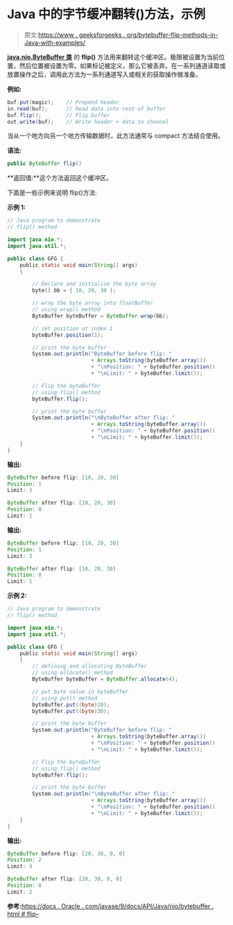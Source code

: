 # Java 中的字节缓冲翻转()方法，示例

> 原文:[https://www . geeksforgeeks . org/bytebuffer-flip-methods-in-Java-with-examples/](https://www.geeksforgeeks.org/bytebuffer-flip-methods-in-java-with-examples/)

**[java.nio.ByteBuffer 类](https://www.geeksforgeeks.org/tag/java-bytebuffer/)** 的 **flip()** 方法用来翻转这个缓冲区。极限被设置为当前位置，然后位置被设置为零。如果标记被定义，那么它被丢弃。在一系列通道读取或放置操作之后，调用此方法为一系列通道写入或相关的获取操作做准备。

**例如:**

```java
buf.put(magic);    // Prepend header
in.read(buf);      // Read data into rest of buffer
buf.flip();        // Flip buffer
out.write(buf);    // Write header + data to channel

```

当从一个地方向另一个地方传输数据时，此方法通常与 compact 方法结合使用。

**语法:**

```java
public ByteBuffer flip()
```

**返回值:**这个方法返回这个缓冲区。

下面是一些示例来说明 flip()方法:

**示例 1:**

```java
// Java program to demonstrate
// flip() method

import java.nio.*;
import java.util.*;

public class GFG {
    public static void main(String[] args)
    {

        // Declare and initialize the byte array
        byte[] bb = { 10, 20, 30 };

        // wrap the byte array into floatBuffer
        // using wrap() method
        ByteBuffer byteBuffer = ByteBuffer.wrap(bb);

        // set position at index 1
        byteBuffer.position(1);

        // print the byte buffer
        System.out.println("ByteBuffer before flip: "
                           + Arrays.toString(byteBuffer.array())
                           + "\nPosition: " + byteBuffer.position()
                           + "\nLimit: " + byteBuffer.limit());

        // Flip the byteBuffer
        // using flip() method
        byteBuffer.flip();

        // print the byte buffer
        System.out.println("\nByteBuffer after flip: "
                           + Arrays.toString(byteBuffer.array())
                           + "\nPosition: " + byteBuffer.position()
                           + "\nLimit: " + byteBuffer.limit());
    }
}
```

**输出:**

```java
ByteBuffer before flip: [10, 20, 30]
Position: 1
Limit: 3

ByteBuffer after flip: [10, 20, 30]
Position: 0
Limit: 1

```

**输出:**

```java
ByteBuffer before flip: [10, 20, 30]
Position: 1
Limit: 3

ByteBuffer after flip: [10, 20, 30]
Position: 0
Limit: 1

```

**示例 2:**

```java
// Java program to demonstrate
// flip() method

import java.nio.*;
import java.util.*;

public class GFG {
    public static void main(String[] args)
    {
        // defining and allocating ByteBuffer
        // using allocate() method
        ByteBuffer byteBuffer = ByteBuffer.allocate(4);

        // put byte value in byteBuffer
        // using put() method
        byteBuffer.put((byte)20);
        byteBuffer.put((byte)30);

        // print the byte buffer
        System.out.println("ByteBuffer before flip: "
                           + Arrays.toString(byteBuffer.array())
                           + "\nPosition: " + byteBuffer.position()
                           + "\nLimit: " + byteBuffer.limit());

        // Flip the byteBuffer
        // using flip() method
        byteBuffer.flip();

        // print the byte buffer
        System.out.println("\nByteBuffer after flip: "
                           + Arrays.toString(byteBuffer.array())
                           + "\nPosition: " + byteBuffer.position()
                           + "\nLimit: " + byteBuffer.limit());
    }
}
```

**输出:**

```java
ByteBuffer before flip: [20, 30, 0, 0]
Position: 2
Limit: 4

ByteBuffer after flip: [20, 30, 0, 0]
Position: 0
Limit: 2

```

**参考:**[https://docs . Oracle . com/javase/9/docs/API/Java/nio/bytebuffer . html # flip–](https://docs.oracle.com/javase/9/docs/api/java/nio/ByteBuffer.html#flip--)
